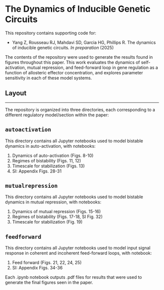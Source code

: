 # The Dynamics of Inducible Genetic Circuits

This repository contains supporting code for:

- Yang Z, Rousseau RJ, Mahdavi SD, Garcia HG, Phillips R. The dynamics of inducible genetic circuits. *In preparation* (2025)

The contents of the repository were used to generate the results found in figures throughout this paper. This work evaluates the dynamics of self-activation, mutual repression, and feed-forward loop in gene regulation as a function of allosteric effector concentration, and explores parameter sensitivity in each of these model systems.

## Layout
---
The repository is organized into three directories, each corresponding to a different regulatory model/section within the paper: 

## `autoactivation`
This directory contains all Jupyter notebooks used to model bistable dynamics in auto-activation, with notebooks:

1. Dynamics of auto-activation (Figs. 8-10)
2. Regimes of bistability (Figs. 11, 12)
3. Timescale for stabilization (Figs. 13)
4. SI: Appendix Figs. 28-31

## `mutualrepression`
This directory contains all Jupyter notebooks used to model bistable dynamics in mutual repression, with notebooks:

1. Dynamics of mutual repression (Figs. 15-16)
2. Regimes of bistability (Figs. 17-18, SI Fig. 32)
3. Timescale for stabilization (Fig. 19)

## `feedforward`
This directory contains all Jupyter notebooks used to model input signal response in coherent and incoherent feed-forward loops, with notebook:

1. Feed forward (Figs. 21, 22, 24, 25)
2. SI: Appendix Figs. 34-36

Each .ipynb notebook outputs .pdf files for results that were used to generate the final figures seen in the paper. 
